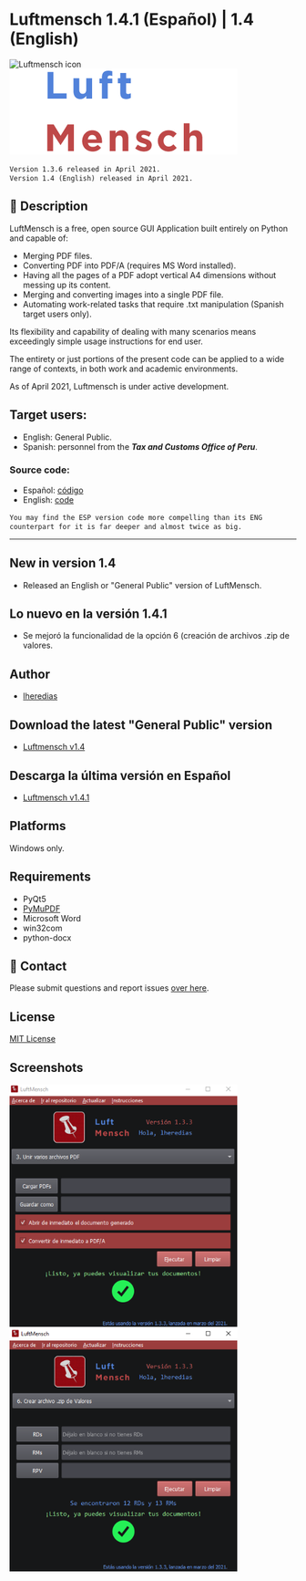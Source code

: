 # Luftmensch 1.4.1 (Español) | 1.4 (English)
![Luftmensch icon](https://raw.githubusercontent.com/lheredias/Luftmensch/main/finalicon.ico) ![Luftmensch logo](https://github.com/lheredias/Luftmensch/blob/main/app%20name.png)

```
Version 1.3.6 released in April 2021.
Version 1.4 (English) released in April 2021.
```
## :izakaya_lantern: Description

LuftMensch is a free, open source GUI Application built entirely on Python and capable of:
    
* Merging PDF files.
* Converting PDF into PDF/A (requires MS Word installed).
* Having all the pages of a PDF adopt vertical A4 dimensions without messing up its content.
* Merging and converting images into a single PDF file.
* Automating work-related tasks that require .txt manipulation (Spanish target users only).

Its flexibility and capability of dealing with many scenarios means exceedingly simple usage instructions for end user.

The entirety or just portions of the present code can be applied to a wide range of contexts, in both work and academic environments.

As of April 2021, Luftmensch is under active development.

## Target users:

* English: General Public.
* Spanish: personnel from the ***Tax and Customs Office of Peru***.


### Source code:

* Español: [código](https://github.com/lheredias/Luftmensch/blob/main/code/Luftmensch_ESP.py)
* English: [code](https://github.com/lheredias/Luftmensch/blob/main/code/Luftmensch_ENG.py)
```
You may find the ESP version code more compelling than its ENG counterpart for it is far deeper and almost twice as big.
```
***
## New in version 1.4

* Released an English or "General Public" version of LuftMensch.

## Lo nuevo en la versión 1.4.1

* Se mejoró la funcionalidad de la opción 6 (creación de archivos .zip de valores.

## Author

* [lheredias](https://github.com/lheredias) 

## Download the latest "General Public" version
* [Luftmensch v1.4](https://github.com/lheredias/Luftmensch/releases/tag/v1.4)

## Descarga la última versión en Español
* [Luftmensch v1.4.1](https://github.com/lheredias/Luftmensch/releases/tag/v1.4.1)

## Platforms

Windows only.

## Requirements
* PyQt5
* [PyMuPDF](https://github.com/pymupdf/PyMuPDF)
* Microsoft Word 
* win32com
* python-docx

## :speech_balloon: Contact

Please submit questions and report issues [over here](https://github.com/lheredias/Luftmensch/discussions).

## License
[MIT License](https://github.com/lheredias/Luftmensch/blob/main/LICENSE)

## Screenshots

<img src="https://github.com/lheredias/Luftmensch/blob/main/screenshots/ss01.png" width="400" /> <img src="https://github.com/lheredias/Luftmensch/blob/main/screenshots/ss02.png" width="400" />
